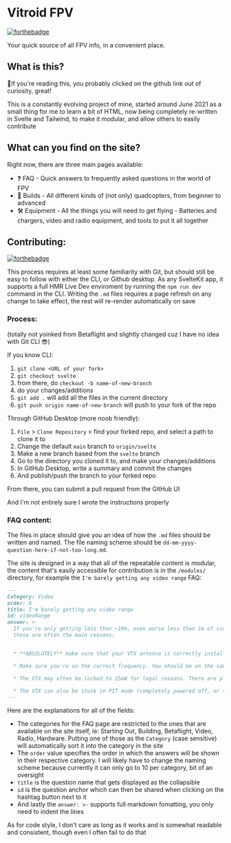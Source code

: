 # Vitroid FPV
[![forthebadge](https://forthebadge.com/images/badges/it-works-why.svg)](https://vitroidfpv.com)

Your quick source of all FPV info, in a convenient place.

## What is this?

🔎If you're reading this, you probably clicked on the github link out of curiosity, great!

This is a constantly evolving project of mine, started around June 2021 as a small thing for me to learn a bit of HTML, now being completely re-written in Svelte and Tailwind, to make it modular, and allow others to easily contribute

## What can you find on the site?

Right now, there are three main pages available:
- ❓ FAQ - Quick answers to frequently asked questions in the world of FPV
- 🔧 Builds - All different kinds of (not only) quadcopters, from beginner to advanced
- 🛠️ Equipment - All the things you will need to get flying - Batteries and chargers, video and radio equipment, and tools to put it all together

## Contributing:
[![forthebadge](https://forthebadge.com/images/badges/contains-tasty-spaghetti-code.svg)](https://forthebadge.com)

This process requires at least some familiarity with Git, but should still be easy to follow with either the CLI, or Github desktop. As any SvelteKit app, it supports a full HMR Live Dev enviroment by running the `npm run dev` command in the CLI. Writing the `.md` files requires a page refresh on any change to take effect, the rest will re-render automatically on save

### Process:

(totally not yoinked from Betaflight and slightly changed cuz I have no idea with Git CLI 😎)

If you know CLI:
1. `git clone <URL of your fork>`
2. `git checkout svelte`
3. from there, do `checkout -b name-of-new-branch`
4. do your changes/additions
5. `git add .` will add all the files in the current directory
6. `git push origin name-of-new-branch` will push to your fork of the repo

Through GitHub Desktop (more noob friendly):
1. `File` > `Clone Repository` > find your forked repo, and select a path to clone it to
2. Change the default `main` branch to `origin/svelte`
3. Make a new branch based from the `svelte` branch
4. Go to the directory you cloned it to, and make your changes/additions
5. In GitHub Desktop, write a summary and commit the changes
6. And publish/push the branch to your forked repo

From there, you can submit a pull request from the GitHub UI

And I'm not entirely sure I wrote the instructions properly

### FAQ content:
The files in place should give you an idea of how the `.md` files should be written and named. The file naming scheme should be `dd-mm-yyyy-question-here-if-not-too-long.md`.

The site is designed in a way that all of the repeatable content is modular, the content that's easily accessible for contribution is in the `/modules/` directory, for example the `I'm barely getting any video range` FAQ:

```markdown
---
Category: Video
order: 6
title: I'm barely getting any video range
id: videoRange
answer: >-
  If you're only getting less than ~10m, even worse less than 1m of video range,
  these are often the main reasons:


  * **ABSOLUTELY** make sure that your VTX antenna is correctly installed. If not, you can *very* quickly fry the VTX. Make sure it's on correctly, and with the correct connector

  * Make sure you're on the correct frequency. You should be on the same band and channel as your VTX. This often occurs from incorrect behavior of the auto-search feature on goggles. Auto-search is not very reliable, it's always best to manually set the correct band and channel

  * The VTX may often be locked to 25mW for legal reasons. There are plenty of tutorials on how to unlock it to get a higher output power

  * The VTX can also be stuck in PIT mode (completely powered off, or transmitting at like 0.1mW). This can be changed with the hardware button on the VTX, or in Betaflight as well
---
```
Here are the explanations for all of the fields:
* The categories for the FAQ page are restricted to the ones that are available on the site itself, ie: Starting Out, Building, Betaflight, Video, Radio, Hardware. Putting one of those as the `Category` (case sensitive) will automatically sort it into the category in the site
* The `order` value specifies the order in which the answers will be shown in their respective category. I will likely have to change the naming scheme because currently it can only go to 10 per category, bit of an oversight  
* `title` is the question name that gets displayed as the collapsible  
* `id` is the question anchor which can then be shared when clicking on the hashtag button next to it
* And lastly the `answer: >-` supports full markdown fomatting, you only need to indent the lines

As for code style, I don't care as long as it works and is somewhat readable and consistent, though even I often fail to do that
